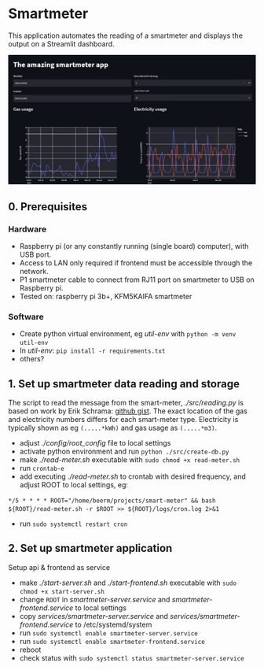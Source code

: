 # Smartmeter

This application automates the reading of a smartmeter and displays the output on a Streamlit dashboard.

![](dashboard.png)

## 0. Prerequisites

### Hardware
- Raspberry pi (or any constantly running (single board) computer), with USB port.
- Access to LAN only required if frontend must be accessible through the network.
- P1 smartmeter cable to connect from RJ11 port on smartmeter to USB on Raspberry pi.
- Tested on: raspberry pi 3b+, KFM5KAIFA smartmeter

### Software
- Create python virtual environment, eg *util-env* with `python -m venv util-env` 
- In *util-env*: `pip install -r requirements.txt`
- others?

## 1. Set up smartmeter data reading and storage
The script to read the message from the smart-meter, *./src/reading.py* is based on work by Erik Schrama: [github gist](https://gist.github.com/eas-ml-36/5087bdfe4f12dc8f6a892788974b62f4#file-gistfile1-txt). The exact location of the gas and electricity numbers differs for each smart-meter type. Electricity is typically shown as eg `(.....*kWh)` and gas usage as `(.....*m3)`.

- adjust *./config/root_config* file to local settings
- activate python environment and run `python ./src/create-db.py` 
- make *./read-meter.sh* executable with `sudo chmod +x read-meter.sh`
- run `crontab-e` 
- add executing *./read-meter.sh* to crontab with desired frequency, and adjust ROOT to local settings, eg:

 `*/5 * * * * ROOT="/home/beerm/projects/smart-meter" && bash ${ROOT}/read-meter.sh -r $ROOT >> ${ROOT}/logs/cron.log 2>&1`

- run `sudo systemctl restart cron`
	
## 2. Set up smartmeter application
Setup api & frontend as service
- make *./start-server.sh* and *./start-frontend.sh* executable with `sudo chmod +x start-server.sh`
- change `ROOT` in *smartmeter-server.service* and *smartmeter-frontend.service* to local settings
- copy *services/smartmeter-server.service* and *services/smartmeter-frontend.service* to /etc/systemd/system
- run `sudo systemctl enable smartmeter-server.service`
- run `sudo systemctl enable smartmeter-frontend.service`
- reboot
- check status with `sudo systemctl status smartmeter-server.service` 
